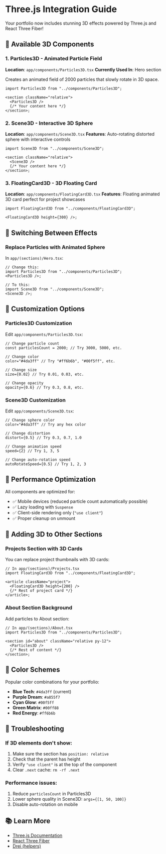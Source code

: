 # Three.js Integration Guide

Your portfolio now includes stunning 3D effects powered by Three.js and React Three Fiber!

## 🎨 Available 3D Components

### 1. **Particles3D** - Animated Particle Field

**Location**: `app/components/Particles3D.tsx`
**Currently Used In**: Hero section

Creates an animated field of 2000 particles that slowly rotate in 3D space.

```tsx
import Particles3D from "../components/Particles3D";

<section className="relative">
  <Particles3D />
  {/* Your content here */}
</section>;
```

### 2. **Scene3D** - Interactive 3D Sphere

**Location**: `app/components/Scene3D.tsx`
**Features**: Auto-rotating distorted sphere with interactive controls

```tsx
import Scene3D from "../components/Scene3D";

<section className="relative">
  <Scene3D />
  {/* Your content here */}
</section>;
```

### 3. **FloatingCard3D** - 3D Floating Card

**Location**: `app/components/FloatingCard3D.tsx`
**Features**: Floating animated 3D card perfect for project showcases

```tsx
import FloatingCard3D from "../components/FloatingCard3D";

<FloatingCard3D height={300} />;
```

## 🔄 Switching Between Effects

### Replace Particles with Animated Sphere

In `app/(sections)/Hero.tsx`:

```tsx
// Change this:
import Particles3D from "../components/Particles3D";
<Particles3D />;

// To this:
import Scene3D from "../components/Scene3D";
<Scene3D />;
```

## 🎯 Customization Options

### Particles3D Customization

Edit `app/components/Particles3D.tsx`:

```tsx
// Change particle count
const particlesCount = 2000; // Try 3000, 5000, etc.

// Change color
color="#4da3ff" // Try "#ff6b6b", "#00f5ff", etc.

// Change size
size={0.02} // Try 0.01, 0.03, etc.

// Change opacity
opacity={0.6} // Try 0.3, 0.8, etc.
```

### Scene3D Customization

Edit `app/components/Scene3D.tsx`:

```tsx
// Change sphere color
color="#4da3ff" // Try any hex color

// Change distortion
distort={0.5} // Try 0.3, 0.7, 1.0

// Change animation speed
speed={2} // Try 1, 3, 5

// Change auto-rotation speed
autoRotateSpeed={0.5} // Try 1, 2, 3
```

## 📱 Performance Optimization

All components are optimized for:

- ✅ Mobile devices (reduced particle count automatically possible)
- ✅ Lazy loading with `Suspense`
- ✅ Client-side rendering only (`"use client"`)
- ✅ Proper cleanup on unmount

## 🚀 Adding 3D to Other Sections

### Projects Section with 3D Cards

You can replace project thumbnails with 3D cards:

```tsx
// In app/(sections)/Projects.tsx
import FloatingCard3D from "../components/FloatingCard3D";

<article className="project">
  <FloatingCard3D height={200} />
  {/* Rest of project card */}
</article>;
```

### About Section Background

Add particles to About section:

```tsx
// In app/(sections)/About.tsx
import Particles3D from "../components/Particles3D";

<section id="about" className="relative py-12">
  <Particles3D />
  {/* Rest of content */}
</section>;
```

## 🎨 Color Schemes

Popular color combinations for your portfolio:

- **Blue Tech**: `#4da3ff` (current)
- **Purple Dream**: `#a855f7`
- **Cyan Glow**: `#00f5ff`
- **Green Matrix**: `#00ff88`
- **Red Energy**: `#ff6b6b`

## 🔧 Troubleshooting

### If 3D elements don't show:

1. Make sure the section has `position: relative`
2. Check that the parent has height
3. Verify `"use client"` is at the top of the component
4. Clear `.next` cache: `rm -rf .next`

### Performance issues:

1. Reduce `particlesCount` in Particles3D
2. Lower sphere quality in Scene3D: `args={[1, 50, 100]}`
3. Disable auto-rotation on mobile

## 📚 Learn More

- [Three.js Documentation](https://threejs.org/docs/)
- [React Three Fiber](https://docs.pmnd.rs/react-three-fiber)
- [Drei (helpers)](https://github.com/pmndrs/drei)
